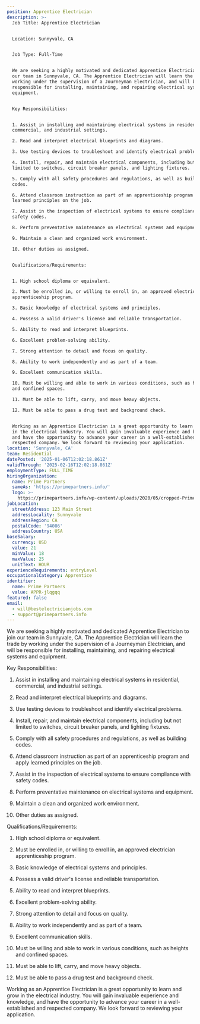 ```yaml
---
position: Apprentice Electrician
description: >-
  Job Title: Apprentice Electrician


  Location: Sunnyvale, CA


  Job Type: Full-Time


  We are seeking a highly motivated and dedicated Apprentice Electrician to join
  our team in Sunnyvale, CA. The Apprentice Electrician will learn the trade by
  working under the supervision of a Journeyman Electrician, and will be
  responsible for installing, maintaining, and repairing electrical systems and
  equipment.


  Key Responsibilities:


  1. Assist in installing and maintaining electrical systems in residential,
  commercial, and industrial settings.

  2. Read and interpret electrical blueprints and diagrams.

  3. Use testing devices to troubleshoot and identify electrical problems.

  4. Install, repair, and maintain electrical components, including but not
  limited to switches, circuit breaker panels, and lighting fixtures.

  5. Comply with all safety procedures and regulations, as well as building
  codes.

  6. Attend classroom instruction as part of an apprenticeship program and apply
  learned principles on the job.

  7. Assist in the inspection of electrical systems to ensure compliance with
  safety codes.

  8. Perform preventative maintenance on electrical systems and equipment.

  9. Maintain a clean and organized work environment.

  10. Other duties as assigned.


  Qualifications/Requirements:


  1. High school diploma or equivalent.

  2. Must be enrolled in, or willing to enroll in, an approved electrician
  apprenticeship program.

  3. Basic knowledge of electrical systems and principles.

  4. Possess a valid driver's license and reliable transportation.

  5. Ability to read and interpret blueprints.

  6. Excellent problem-solving ability.

  7. Strong attention to detail and focus on quality.

  8. Ability to work independently and as part of a team.

  9. Excellent communication skills.

  10. Must be willing and able to work in various conditions, such as heights
  and confined spaces.

  11. Must be able to lift, carry, and move heavy objects.

  12. Must be able to pass a drug test and background check.


  Working as an Apprentice Electrician is a great opportunity to learn and grow
  in the electrical industry. You will gain invaluable experience and knowledge,
  and have the opportunity to advance your career in a well-established and
  respected company. We look forward to reviewing your application.
location: 'Sunnyvale, CA'
team: Residential
datePosted: '2025-01-06T12:02:18.861Z'
validThrough: '2025-02-16T12:02:18.861Z'
employmentType: FULL_TIME
hiringOrganization:
  name: Prime Partners
  sameAs: 'https://primepartners.info/'
  logo: >-
    https://primepartners.info/wp-content/uploads/2020/05/cropped-Prime-Partners-Logo-NO-BG-1-1.png
jobLocation:
  streetAddress: 123 Main Street
  addressLocality: Sunnyvale
  addressRegion: CA
  postalCode: '94086'
  addressCountry: USA
baseSalary:
  currency: USD
  value: 21
  minValue: 18
  maxValue: 25
  unitText: HOUR
experienceRequirements: entryLevel
occupationalCategory: Apprentice
identifier:
  name: Prime Partners
  value: APPR-jlqgqq
featured: false
email:
  - will@bestelectricianjobs.com
  - support@primepartners.info
---
```



  We are seeking a highly motivated and dedicated Apprentice Electrician to join
  our team in Sunnyvale, CA. The Apprentice Electrician will learn the trade by
  working under the supervision of a Journeyman Electrician, and will be
  responsible for installing, maintaining, and repairing electrical systems and
  equipment.


  Key Responsibilities:


  1. Assist in installing and maintaining electrical systems in residential,
  commercial, and industrial settings.

  2. Read and interpret electrical blueprints and diagrams.

  3. Use testing devices to troubleshoot and identify electrical problems.

  4. Install, repair, and maintain electrical components, including but not
  limited to switches, circuit breaker panels, and lighting fixtures.

  5. Comply with all safety procedures and regulations, as well as building
  codes.

  6. Attend classroom instruction as part of an apprenticeship program and apply
  learned principles on the job.

  7. Assist in the inspection of electrical systems to ensure compliance with
  safety codes.

  8. Perform preventative maintenance on electrical systems and equipment.

  9. Maintain a clean and organized work environment.

  10. Other duties as assigned.


  Qualifications/Requirements:


  1. High school diploma or equivalent.

  2. Must be enrolled in, or willing to enroll in, an approved electrician
  apprenticeship program.

  3. Basic knowledge of electrical systems and principles.

  4. Possess a valid driver's license and reliable transportation.

  5. Ability to read and interpret blueprints.

  6. Excellent problem-solving ability.

  7. Strong attention to detail and focus on quality.

  8. Ability to work independently and as part of a team.

  9. Excellent communication skills.

  10. Must be willing and able to work in various conditions, such as heights
  and confined spaces.

  11. Must be able to lift, carry, and move heavy objects.

  12. Must be able to pass a drug test and background check.


  Working as an Apprentice Electrician is a great opportunity to learn and grow
  in the electrical industry. You will gain invaluable experience and knowledge,
  and have the opportunity to advance your career in a well-established and
  respected company. We look forward to reviewing your application.
